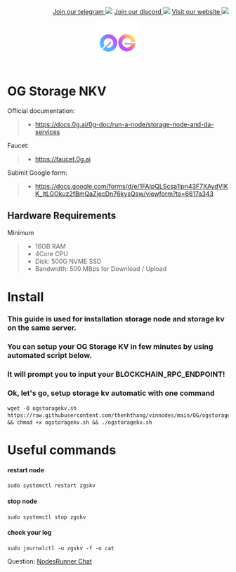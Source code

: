 <p style="font-size:14px" align="right">
<a href="https://t.me/nodesrunnerguru" target="_blank">Join our telegram <img src="https://user-images.githubusercontent.com/50621007/183283867-56b4d69f-bc6e-4939-b00a-72aa019d1aea.png" width="30"/></a>
<a href="https://discord.gg/dvNSrwyU" target="_blank">Join our discord <img src="https://user-images.githubusercontent.com/50621007/176236430-53b0f4de-41ff-41f7-92a1-4233890a90c8.png" width="30"/></a>
<a href="https://vinnodes.com" target="_blank">Visit our website <img src="https://github.com/thenhthang/vinnodes/blob/main/content/logo.jpg?raw=true" width="30"/></a>
</p>
<p align="center">
  <img height="100" height="auto" src="https://github.com/thenhthang/vinnodes/blob/main/content/oglogo.png?raw=true">
</p>

# OG Storage NKV

Official documentation:
>- https://docs.0g.ai/0g-doc/run-a-node/storage-node-and-da-services

Faucet:
>- https://faucet.0g.ai

Submit Google form:
>- https://docs.google.com/forms/d/e/1FAIpQLScsa1lpn43F7XAydVlKK_ItLGOkuz2fBmQaZjecDn76kysQsw/viewform?ts=6617a343

## Hardware Requirements 
Minimum
>- 16GB RAM
>- 4Core CPU
>- Disk: 500G NVME SSD
>- Bandwidth: 500 MBps for Download / Upload

# Install
### This guide is used for installation storage node and storage kv on the same server.
### You can setup your OG Storage KV in few minutes by using automated script below.
### It will prompt you to input your BLOCKCHAIN_RPC_ENDPOINT!

### Ok, let's go, setup storage kv automatic with one command
```
wget -O ogstoragekv.sh https://raw.githubusercontent.com/thenhthang/vinnodes/main/OG/ogstoragekv.sh && chmod +x ogstoragekv.sh && ./ogstoragekv.sh
```
# Useful commands
#### restart node
```
sudo systemctl restart zgskv
```
#### stop node
```
sudo systemctl stop zgskv
```
#### check your log
```
sudo journalctl -u zgskv -f -o cat
```

Question: <a href="https://t.me/nodesrunnerguruchat" target="_blank">NodesRunner Chat</a>
